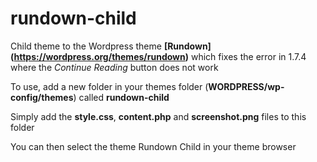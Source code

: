 rundown-child
=============

Child theme to the Wordpress theme **[Rundown] (https://wordpress.org/themes/rundown)** which fixes the error in 1.7.4 where the *Continue Reading* button does not work

To use, add a new folder in your themes folder (**WORDPRESS/wp-config/themes**) called **rundown-child**

Simply add the **style.css**, **content.php** and **screenshot.png** files to this folder

You can then select the theme Rundown Child in your theme browser
